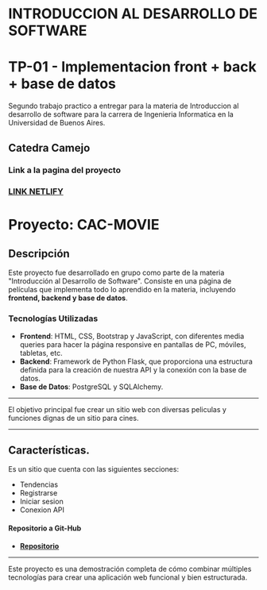 # INTRODUCCION AL DESARROLLO DE SOFTWARE 
# TP-01 - Implementacion front + back + base de datos

Segundo trabajo practico a entregar para la materia de Introduccion al desarrollo de software para la carrera de Ingenieria Informatica en la Universidad de Buenos Aires.

## Catedra Camejo

### Link a la pagina del proyecto

### [LINK NETLIFY](https://ferreiro-cac-movies.netlify.app)

# Proyecto: CAC-MOVIE

## Descripción

Este proyecto fue desarrollado en grupo como parte de la materia "Introducción al Desarrollo de Software". Consiste en una página de películas que implementa todo lo aprendido en la materia, incluyendo **frontend, backend y base de datos**.

### Tecnologías Utilizadas

- **Frontend**: HTML, CSS, Bootstrap y JavaScript, con diferentes media queries para hacer la página responsive en pantallas de PC, móviles, tabletas, etc.
- **Backend**: Framework de Python Flask, que proporciona una estructura definida para la creación de nuestra API y la conexión con la base de datos.
- **Base de Datos**: PostgreSQL y SQLAlchemy.

***

El objetivo principal fue crear un sitio web con diversas peliculas y funciones dignas de un sitio para cines.

***

## Características.

Es un sitio que cuenta con las siguientes secciones:

+ Tendencias
+ Registrarse
+ Iniciar sesion 
+ Conexion API

#### Repositorio a Git-Hub

- **[Repositorio](https://github.com/FerreiroNicolas/TP-01_INTRO.git)**

---

Este proyecto es una demostración completa de cómo combinar múltiples tecnologías para crear una aplicación web funcional y bien estructurada.

